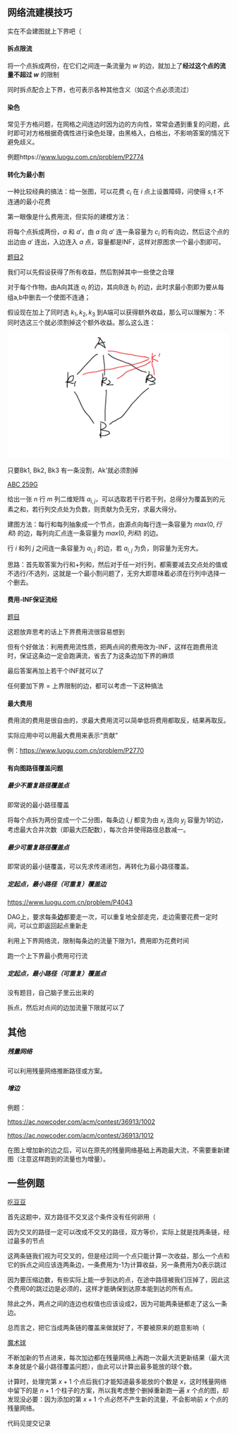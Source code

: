 ## 网络流建模技巧

实在不会建图就上下界吧（

#### 拆点限流

将一个点拆成两份，在它们之间连一条流量为 $w$ 的边，就加上了**经过这个点的流量不超过 $w$** 的限制

同时拆点配合上下界，也可表示各种其他含义（如这个点必须流过）

#### 染色

常见于方格问题，在网格之间连边时因为边的方向性，常常会遇到重复的问题，此时即可对方格根据奇偶性进行染色处理，由黑格入，白格出，不影响答案的情况下避免歧义。

例题https://www.luogu.com.cn/problem/P2774



#### 转化为最小割

一种比较经典的搞法：给一张图，可以花费 $c_i$ 在 $i$ 点上设置障碍，问使得 $s,t$ 不连通的最小花费

第一眼像是什么费用流，但实际的建模方法：

将每个点拆成两份，$a$ 和 $a'$，由 $a$ 向 $a'$ 连一条容量为 $c_i$ 的有向边，然后这个点的出边由 $a'$ 连出，入边连入 $a$ 点，容量都是INF，这样对原图求一个最小割即可。

[题目2](https://www.luogu.com.cn/problem/P1361)

我们可以先假设获得了所有收益，然后割掉其中一些使之合理

对于每个作物，由A向其连 $a_i$ 的边，其向B连 $b_i$ 的边，此时求最小割即为要从每组a,b中删去一个使图不连通；

假设现在加上了同时选 $k_1,k_2,k_3$ 到A端可以获得额外收益，那么可以理解为：不同时选这三个就必须割掉这个额外收益。那么这么连：

![](pic/1.png)

只要Bk1, Bk2, Bk3 有一条没割，Ak'就必须割掉

[ABC 259G](https://atcoder.jp/contests/abc259/tasks/abc259_g)

给出一张 $n$ 行 $m$ 列二维矩阵 $a_{i,j}$，可以选取若干行若干列，总得分为覆盖到的元素之和，若行列交点处为负数，则贡献为负无穷，求最大得分。

建图方法：每行和每列抽象成一个节点，由源点向每行连一条容量为 $max(0, 行和)$ 的边，每列向汇点连一条容量为 $max(0, 列和)$ 的边。

行 $i$ 和列 $j$ 之间连一条容量为 $a_{i,j}$ 的边，若 $a_{i,j}$ 为负，则容量为无穷大。

思路：首先取答案为行和+列和，然后对于任一对行列，都需要减去交点处的值或不选行/不选列，这就是一个最小割问题了，无穷大即意味着必须在行列中选择一个删去。



#### 费用-INF保证流经

[题目](https://www.luogu.com.cn/problem/P4553)

这题放弃思考的话上下界费用流很容易想到

但有个好做法：利用费用流性质，把两点间的费用改为-INF，这样在跑费用流时，保证这条边一定会跑满流，省去了为这条边加下界的麻烦

最后答案再加上若干个INF就可以了

任何要加下界 = 上界限制的边，都可以考虑一下这种搞法

#### 最大费用

费用流的费用是很自由的，求最大费用流可以简单低将费用都取反，结果再取反。

实际应用中可以用最大费用来表示“贡献”

例：https://www.luogu.com.cn/problem/P2770



#### 有向图路径覆盖问题

##### 最少不重复路径覆盖点

即常说的最小路径覆盖

将每个点拆为两份变成一个二分图，每条边 $i,j$ 都变为由 $x_i$ 连向 $y_j$ 容量为1的边，考虑最大合并次数（即最大匹配数），每次合并使得路径总数减一。



##### 最少可重复路径覆盖点

即常说的最小链覆盖，可以先求传递闭包，再转化为最小路径覆盖。



##### 定起点，最小路径（可重复）覆盖边

https://www.luogu.com.cn/problem/P4043

DAG上，要求每条**边**都要走一次，可以重复地全部走完，走边需要花费一定时间，可以立即返回起点重新走

利用上下界网络流，限制每条边的流量下限为1，费用即为花费时间

跑一个上下界最小费用可行流

##### 定起点，最小路径（可重复）覆盖点

没有题目，自己脑子里云出来的

拆点，然后对点间的边加流量下限就可以了



## 其他

##### 残量网络

可以利用残量网络推断路径或方案。

##### 增边

例题：

https://ac.nowcoder.com/acm/contest/36913/1002

https://ac.nowcoder.com/acm/contest/36913/1012

在图上增加新的边之后，可以在原先的残量网络基础上再跑最大流，不需要重新建图（注意这样跑到的流量也为增量）。





## 一些例题

[吃豆豆](https://www.luogu.com.cn/problem/P4066)

首先这题中，双方路径不交叉这个条件没有任何卵用（

因为交叉的路径一定可以改成不交叉的路径，双方等价，实际上就是找两条链，经过最多的节点

这两条链我们视为可交叉的，但是经过同一个点只能计算一次收益，那么一个点和它的拆点之间应该连两条边，一条费用为-1为计算收益，另一条费用为0表示跳过

因为要压缩边数，有些实际上能一步到达的点，在途中路径被我们压掉了，因此这个费用0的跳过边是必须的，这样才能确保到达原本能到达的所有点。

除此之外，两点之间的连边也权值也应该设成2，因为可能两条链都走了这么一条边。

总而言之，把它当成两条链的覆盖来做就好了，不要被原来的题意影响（



[魔术球](https://ac.nowcoder.com/acm/contest/36913/1002)

不断加新的节点进来，每次加边都在残量网络上再跑一次最大流更新结果（最大流本身就是个最小路径覆盖问题），由此可以计算出最多能放的球个数。

计算时，处理完第 $x+1$ 个点后我们才能知道最多能放的个数是 $x$，这时残量网络中留下的是 $n+1$ 个柱子的方案，所以我考虑整个删掉重新跑一遍 $x$ 个点的图，却发现没必要：因为添加的第 $x+1$ 个点必然不产生新的流量，不会影响前 $x$ 个点的残量网络。

代码见提交记录

